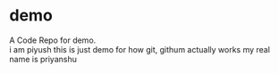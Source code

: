 # demo
A Code Repo for demo.
<br>
i am piyush this is just demo for how git, githum actually works
my real name is priyanshu